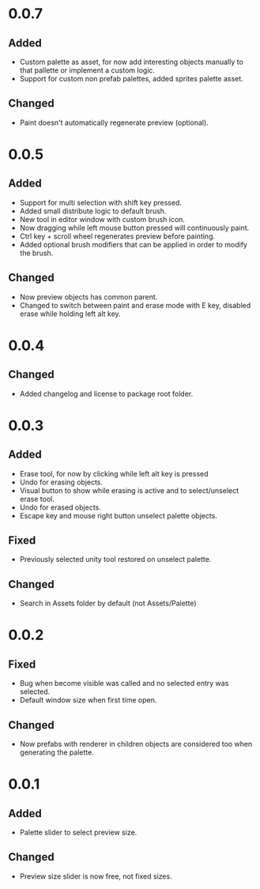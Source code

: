 # 0.0.7

## Added

  * Custom palette as asset, for now add interesting objects manually to that pallette or implement a custom logic.
  * Support for custom non prefab palettes, added sprites palette asset.

## Changed

  * Paint doesn't automatically regenerate preview (optional).

# 0.0.5

## Added

  * Support for multi selection with shift key pressed.
  * Added small distribute logic to default brush.
  * New tool in editor window with custom brush icon.
  * Now dragging while left mouse button pressed will continuously paint.
  * Ctrl key + scroll wheel regenerates preview before painting.
  * Added optional brush modifiers that can be applied in order to modify the brush.

## Changed

  * Now preview objects has common parent.
  * Changed to switch between paint and erase mode with E key, disabled erase while holding left alt key.

# 0.0.4

## Changed
 
  * Added changelog and license to package root folder.

# 0.0.3 

## Added

  * Erase tool, for now by clicking while left alt key is pressed
  * Undo for erasing objects.
  * Visual button to show while erasing is active and to select/unselect erase tool.
  * Undo for erased objects.
  * Escape key and mouse right button unselect palette objects.

## Fixed

  * Previously selected unity tool restored on unselect palette.

## Changed

  * Search in Assets folder by default (not Assets/Palette)

# 0.0.2

## Fixed

  * Bug when become visible was called and no selected entry was selected.
  * Default window size when first time open.

## Changed

  * Now prefabs with renderer in children objects are considered too when generating the palette.

# 0.0.1

## Added 

  * Palette slider to select preview size.

## Changed

  * Preview size slider is now free, not fixed sizes.